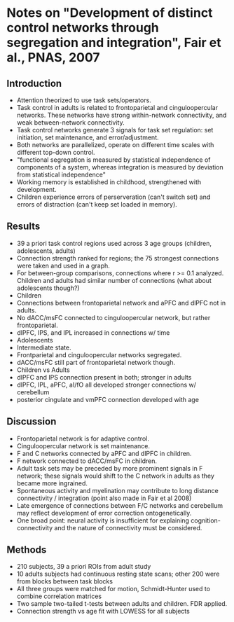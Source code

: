 # Notes on "Development of distinct control networks through segregation and integration", Fair et al., PNAS, 2007

## Introduction
* Attention theorized to use task sets/operators.
* Task control in adults is related to frontoparietal and cinguloopercular networks.  These networks have strong within-network connectivity, and weak between-network connectivity.
* Task control networks generate 3 signals for task set regulation: set initiation, set maintenance, and error/adjustment.
* Both networks are parallelized, operate on different time scales with different top-down control.
* "functional segregation is measured by statistical independence of components of a system, whereas integration is measured by deviation from statistical independence"
* Working memory is established in childhood, strengthened with development.
* Children experience errors of perserveration (can't switch set) and errors of distraction (can't keep set loaded in memory).

## Results
* 39 a priori task control regions used across 3 age groups (children, adolescents, adults)
* Connection strength ranked for regions; the 75 strongest connections were taken and used in a graph.
* For between-group comparisons, connections where r >= 0.1 analyzed.  Children and adults had similar number of connections (what about adolescents though?)
* Children
 * Connections between frontoparietal network and aPFC and dlPFC not in adults.
 * No dACC/msFC connected to cinguloopercular network, but rather frontoparietal.
 * dlPFC, IPS, and IPL increased in connections w/ time
* Adolescents 
 * Intermediate state.
 * Frontparietal and cinguloopercular networks segregated.
 * dACC/msFC still part of frontoparietal network though.
* Children vs Adults
 * dlPFC and IPS connection present in both; stronger in adults
 * dlPFC, IPL, aPFC, aI/fO all developed stronger connections w/ cerebellum
 * posterior cingulate and vmPFC connection developed with age

## Discussion
* Frontoparietal network is for adaptive control.
* Cinguloopercular network is set maintenance.
* F and C networks connected by aPFC and dlPFC in children.
* F network connected to dACC/msFC in children.
* Adult task sets may be preceded by more prominent signals in F network; these signals would shift to the C network in adults as they became more ingrained.
* Spontaneous activity and myelination may contribute to long distance connectivity / integration (point also made in Fair et al 2008)
* Late emergence of connections between F/C networks and cerebellum may reflect development of error correction ontogenetically.
* One broad point: neural activity is insufficient for explaining cognition- connectivity and the nature of connectivity must be considered.

## Methods
* 210 subjects, 39 a priori ROIs from adult study
* 10 adults subjects had continuous resting state scans; other 200 were from blocks between task blocks
* All three groups were matched for motion, Schmidt-Hunter used to combine correlation matrices
* Two sample two-tailed t-tests between adults and children.  FDR applied.
* Connection strength vs age fit with LOWESS for all subjects
